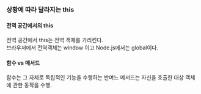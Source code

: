 ### 상황에 따라 달라지는 this

#### 전역 공간에서의 this
전역 공간에서 this는 전역 객체를 가리킨다. 
<br/>
브라우저에서 전역객체는 window 이고 Node.js에서는 global이다.


#### 함수 vs 메서드
함수는 그 자체로 독립적인 기능을 수행하는 반며느 메서드는 자신을 호출한 대상 객체에 관한 동작을 수행.
